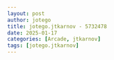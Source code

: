 ```yaml
---
layout: post
author: jotego
title: jotego.jtkarnov - 5732478
date: 2025-01-17
categories: [Arcade, jtkarnov]
tags: [jotego.jtkarnov]
---
```



